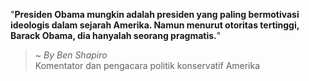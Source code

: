 "**Presiden Obama mungkin adalah presiden yang paling bermotivasi ideologis dalam sejarah Amerika. Namun menurut otoritas tertinggi, Barack Obama, dia hanyalah seorang pragmatis.**"

> ~ _By Ben Shapiro_  
Komentator dan pengacara politik konservatif Amerika
